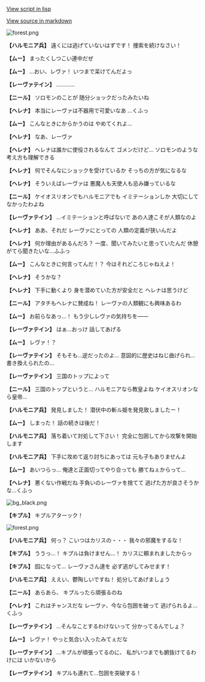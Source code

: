 [View script in lisp](../scripts/100213061.txt)

[View source in markdown](100213061.md)

![forest.png](../images/backgrounds/forest.png)

**【ハルモニア兵】**
遠くには逃げていないはずです！
捜索を続けなさい！

**【ムー】**
まったくしつこい連中だぜ

**【ムー】**
…おい、レヴァ！
いつまで呆けてんだよっ

**【レーヴァテイン】**
…………

**【ニール】**
ソロモンのことが
随分ショックだったみたいね

**【ヘレナ】**
本当にレーヴァは不器用で可愛いなあ
…くふっ

**【ムー】**
こんなときにからかうのは
やめてくれよ…

**【ヘレナ】**
なあ、レーヴァ

**【ヘレナ】**
ヘレナは誰かに使役されるなんて
ゴメンだけど…
ソロモンのような考え方も理解できる

**【ヘレナ】**
何でそんなにショックを受けているか
そっちの方が気になるな

**【ヘレナ】**
そういえばレーヴァは
悪魔人も天使人も忌み嫌っているな

**【ニール】**
ケイオスリオンでもハルモニアでも
イミテーションしか
大切にしてなかったわよね

**【レーヴァテイン】**
…イミテーションと呼ばないで
あの人達こそが人類なのよ

**【ヘレナ】**
ああ、それだ
レーヴァにとっての
人類の定義が狭いんだよ

**【ヘレナ】**
何か理由があるんだろ？
一度、聞いてみたいと思っていたんだ
休憩がてら聞きたいな…ふふっ

**【ムー】**
こんなときに何言ってんだ！？
今はそれどころじゃねえよ！

**【ヘレナ】**
そうかな？

**【ヘレナ】**
下手に動くより
身を潜めていた方が安全だと
ヘレナは思うけど

**【ニール】**
アタチもヘレナに賛成ね！
レーヴァの人類観にも興味あるわ

**【ムー】**
お前らなあっ…！
もう少しレヴァの気持ちを――

**【レーヴァテイン】**
はぁ…おっけ
話してあげる

**【ムー】**
レヴァ！？

**【レーヴァテイン】**
そもそも…逆だったのよ…
意図的に歴史はねじ曲げられ…
書き換えられたの…

**【レーヴァテイン】**
三国のトップによって

**【ニール】**
三国のトップというと…
ハルモニアなら教皇よね
ケイオスリオンなら皇帝…

**【ハルモニア兵】**
発見しました！
潜伏中の斬ル姫を発見致しましたー！

**【ムー】**
しまった！
話の続きは後だ！

**【ハルモニア兵】**
落ち着いて対処して下さい！
完全に包囲してから攻撃を開始します

**【ハルモニア兵】**
下手に攻めて返り討ちにあっては
元も子もありませんよ

**【ムー】**
あいつらっ…
俺達と正面切ってやり合っても
勝てねぇからって…

**【ヘレナ】**
悪くない作戦だね
手負いのレーヴァを捨てて
逃げた方が良さそうかな…くふっ

![bg_black.png](../images/backgrounds/bg_black.png)

**【キプル】**
キプルアターック！

![forest.png](../images/backgrounds/forest.png)

**【ハルモニア兵】**
何っ？
こいつはカリスの・・・
我々の邪魔をするな！

**【キプル】**
ううっ…！
キプルは負けません…！
カリスに頼まれましたからっ

**【キプル】**
囮になって…
レーヴァさん達を
必ず逃がしてみせます！

**【ハルモニア兵】**
ええい、鬱陶しいですね！
処分してあげましょう

**【ニール】**
あらあら、
キプルったら頑張るのね

**【ヘレナ】**
これはチャンスだな
レーヴァ、今なら包囲を破って
逃げられるよ…くふっ

**【レーヴァテイン】**
…そんなことするわけないって
分かってるんでしょ？

**【ムー】**
レヴァ！
やっと気合い入ったみてぇだな

**【レーヴァテイン】**
…キプルが頑張ってるのに、
私がいつまでも腑抜けてるわけには
いかないから

**【レーヴァテイン】**
キプルも連れて…包囲を突破する！